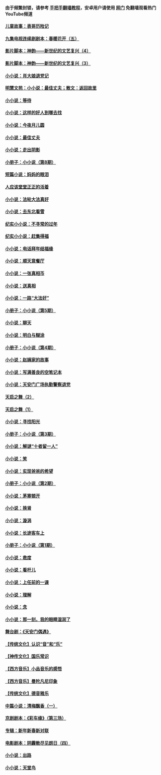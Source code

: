 #### 由于频繁封锁，请参考 [手把手翻墙教程](https://github.com/gfw-breaker/guides/wiki/)，安卓用户请使用 [网门](https://github.com/gfw-breaker/nogfw/blob/master/dl.md?t=05040400) 免翻墙观看热门YouTube频道 

#### [儿童故事：表哥历险记](../pages/328/383535.md?t=05040400) 

#### [九集电视连续剧剧本：春暖花开（五）](../pages/328/275919.md?t=05040400) 

#### [影片脚本：神韵——新世纪的文艺复兴（4）](../pages/328/266089.md?t=05040400) 

#### [影片脚本：神韵——新世纪的文艺复兴（3）](../pages/328/266087.md?t=05040400) 

#### [小小说：肖大娘退党记](../pages/328/239807.md?t=05040400) 

#### [明慧文苑：小小说：最佳丈夫；散文：返回故里](../pages/328/3439.md?t=05040400) 

#### [小小说：等待](../pages/328/223927.md?t=05040400) 

#### [小小说：这样的好人到哪去找](../pages/328/209396.md?t=05040400) 

#### [小小说：今夜月儿圆](../pages/328/193588.md?t=05040400) 

#### [小小说：最佳丈夫](../pages/328/190938.md?t=05040400) 

#### [小小说：走出阴影](../pages/328/190744.md?t=05040400) 

#### [小册子：小小说（第8期）](../pages/328/188202.md?t=05040400) 

#### [短篇小说：妈妈的眼泪](../pages/328/187712.md?t=05040400) 

#### [人应该堂堂正正的活着](../pages/328/182430.md?t=05040400) 

#### [小小说：法轮大法真好](../pages/328/174669.md?t=05040400) 

#### [小小说：去东北看雪](../pages/328/173882.md?t=05040400) 

#### [纪实小小说：不寻常的过年](../pages/328/173187.md?t=05040400) 

#### [纪实小小说：赶集得福](../pages/328/172652.md?t=05040400) 

#### [小小说：电话拜年结福缘](../pages/328/172533.md?t=05040400) 

#### [小小说：顺天意餐厅](../pages/328/170182.md?t=05040400) 

#### [小小说：一张真相币](../pages/328/169410.md?t=05040400) 

#### [小小说：送真相](../pages/328/166713.md?t=05040400) 

#### [小小说：一路“大法好”](../pages/328/162016.md?t=05040400) 

#### [小册子：小小说（第5期）](../pages/328/161131.md?t=05040400) 

#### [小小说：聊天](../pages/328/159640.md?t=05040400) 

#### [小小说：明白与糊涂](../pages/328/158101.md?t=05040400) 

#### [小册子：小小说（第4期）](../pages/328/158006.md?t=05040400) 

#### [小小说：赵姨家的故事](../pages/328/157843.md?t=05040400) 

#### [小小说：写满善良的空笔记本](../pages/328/157382.md?t=05040400) 

#### [小小说：天安门广场执勤警察退党](../pages/328/156982.md?t=05040400) 

#### [天启之舞（2）](../pages/328/153440.md?t=05040400) 

#### [天启之舞（1）](../pages/328/153439.md?t=05040400) 

#### [小小说：寻找阳光](../pages/328/153065.md?t=05040400) 

#### [小册子：小小说（第3期）](../pages/328/151715.md?t=05040400) 

#### [小小说：解谜“十者留一人”](../pages/328/148967.md?t=05040400) 

#### [小小说：笑](../pages/328/148905.md?t=05040400) 

#### [小小说：实现爸爸的希望](../pages/328/148096.md?t=05040400) 

#### [小册子：小小说（第2期）](../pages/328/147214.md?t=05040400) 

#### [小小说：茅塞顿开](../pages/328/147030.md?t=05040400) 

#### [小小说：换肾](../pages/328/146770.md?t=05040400) 

#### [小小说：漩涡](../pages/328/146683.md?t=05040400) 

#### [小小说：长途客车上](../pages/328/145076.md?t=05040400) 

#### [小册子：小小说（第1期）](../pages/328/143963.md?t=05040400) 

#### [小小说：救度](../pages/328/143927.md?t=05040400) 

#### [小小说：看杆儿](../pages/328/142137.md?t=05040400) 

#### [小小说：上任前的一课](../pages/328/140808.md?t=05040400) 

#### [小小说：理解](../pages/328/140476.md?t=05040400) 

#### [小小说：念](../pages/328/139513.md?t=05040400) 

#### [小小说：那一刻，我的眼睛湿润了](../pages/328/138476.md?t=05040400) 

#### [舞台剧：《天安门偶遇》](../pages/328/117155.md?t=05040400) 

#### [【传统文化】认识“音”和“乐”](../pages/328/108667.md?t=05040400) 

#### [【神传文化】国乐常识](../pages/328/104225.md?t=05040400) 

#### [【西方音乐】小品音乐的感悟](../pages/328/102924.md?t=05040400) 

#### [【西方音乐】曼陀凡尼印象](../pages/328/102922.md?t=05040400) 

#### [【传统文化】德音雅乐](../pages/328/102923.md?t=05040400) 

#### [中篇小说：清梅飘香（一）](../pages/328/101058.md?t=05040400) 

#### [京剧剧本：《彩车缘》（第三场）](../pages/328/96434.md?t=05040400) 

#### [专辑：新年新春新对联](../pages/328/94991.md?t=05040400) 

#### [电影剧本：阴霾散尽见朗日（四）](../pages/328/87081.md?t=05040400) 

#### [小小说：出路](../pages/328/84848.md?t=05040400) 

#### [小小说：天堂鸟](../pages/328/83084.md?t=05040400) 

